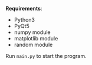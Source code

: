 **Requirements**:
* Python3
* PyQt5
* numpy module
* matplotlib module
* random module

Run ```main.py``` to start the program.
